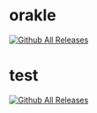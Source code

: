 # orakle

[![Github All Releases](https://img.shields.io/github/downloads/johannesschwenzer/orakle/total.svg)]()

# test

[![Github All Releases](https://img.shields.io/github/downloads/atom/atom/total.svg)]()
